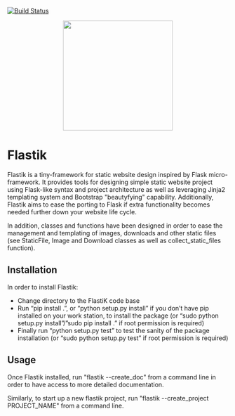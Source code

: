 [![Build Status](https://travis-ci.org/theelectricbrain/Flastik.svg?branch=master)](https://travis-ci.org/theelectricbrain/Flastik)
<p align="center">
   <img align="middle" src='https://github.com/theelectricbrain/Flastik/blob/master/flastik/base_templates/default_icon.png' width='250' height='250'>
</p>

# Flastik
Flastik is a tiny-framework for static website design inspired 
by Flask micro-framework. It provides tools for designing simple 
static website project using Flask-like syntax and project 
architecture as well as leveraging Jinja2 templating system and 
Bootstrap "beautyfying" capability. Additionally, Flastik aims 
to ease the porting to Flask if extra functionality becomes needed 
further down your website life cycle. 

In addition, classes and functions have been designed in order to 
ease the management and templating of images, downloads and other 
static files (see StaticFile, Image and Download classes as well as 
collect_static_files function).

## Installation
In order to install Flastik:
 * Change directory to the FlastiK code base
 * Run “pip install .”, or “python setup.py install” if you don’t 
   have pip installed on your work station, to install the package 
   (or “sudo python setup.py install”/”sudo pip install .” if root 
   permission is required)
 * Finally run “python setup.py test”  to test the sanity of the 
   package installation (or “sudo python setup.py test” if root 
   permission is required)

## Usage
Once Flastik installed, run "flastik --create_doc" from a command
line in order to have access to more detailed documentation.

Similarly, to start up a new flastik project, run "flastik 
--create_project PROJECT_NAME" from a command line.

